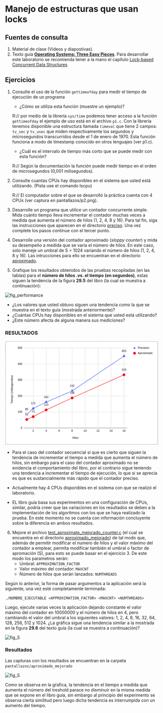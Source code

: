 # Manejo de estructuras que usan locks #

## Fuentes de consulta ##
1. Material de clase (Videos y diapostivas).
2. Texto guía [**Operating Systems: Three Easy Pieces**](http://pages.cs.wisc.edu/~remzi/OSTEP/). Para desarrollar este laboratorio se recomienda tener a la mano el capítulo [Lock-based Concurrent Data Structures](http://pages.cs.wisc.edu/~remzi/OSTEP/threads-locks-usage.pdf)

## Ejercicios ##

1. Consulte el uso de la función ```gettimeofday``` para medir el tiempo de ejecución de un programa
   * ¿Cómo se utiliza esta función (muestre un ejemplo)?

   R:// por medio de la librería ```sys/time``` podemos tener acceso a la función ```gettimeofday``` el ejemplo de uso está en el archivo ```p1.c```. Con la librería tenemos disponible una estructura llamada ```timeval``` que tiene 2 campos: ```tv_sec``` y ```tv_usec``` que miden respectivamente los segundos y microsegundos transcurridos desde el 1 de enero de 1970. Esta función funciona a modo de timestamp conocido en otros lenguajes (ver p1.c).

   * ¿Cuál es el intervalo de tiempo más corto que se puede medir con esta función?

   R:// Según la documentación la función puede medir tiempo en el orden de microsegundos (0,001 milisegundos).

2. Consulte cuantas CPUs hay disponibles en el sistema que usted está utilizando. (Pista use el comando lscpu)

   R:// El computador sobre el que se desarrolló la práctica cuenta con 4 CPUs (ver captura en pantallazos/p2.png).

3. Desarrolle un programa que utilice un contador concurrente simple. Mida cuánto tiempo lleva incrementar el contador muchas veces a medida que aumenta el número de hilos (1, 2, 4, 8 y 16). Para tal fin, siga las instrucciones que aparecen en el directorio [preciso](./preciso). Una vez complete los pasos continue con el tercer punto.

4. Desarrolle una versión del contador aproximado (*sloppy counter*) y mida su desempeño a medida que se varía el número de hilos. En este caso, solo maneje un umbral de S = 1024 variando el número de hilos (1, 2, 4, 8 y 16). Las intrucciones para ello se encuentran en el directorio [aproximado](./aproximado).

5. Grafique los resultados obtenidos de las pruebas recopiladas (en las tablas) para el **número de hilos .vs. el tiempo (en segundos)**, estas siguen la tendencia de la figura **29.5** del libro (la cual se muestra a continuación):

![fig_performance](fig_performance.jpg)

   * ¿Los valores que usted obtuvo siguen una tendencia como la que se muestra en el texto guía (mostrada anteriormente)?
   * ¿Cuántas CPUs hay disponibles en el sistema que usted está utilizando?  
   * ¿Este número afecta de alguna manera sus mediciones?

### RESULTADOS ###

![fig_resultados](graficas.png)

* Para el caso del contador secuencial sí que es cierto que siguen la tendencia de incrementar el tiempo a medida que aumenta el número de hilos, sin embargo para el caso del contador aproximado no se evidencia el comportamiento del libro, por el contrario sigue teniendo una tendencia a incrementar el tiempo de ejecución, lo que si se aprecia es que es sustancialmente más rápido que el contador preciso.

* Actualmente hay 4 CPUs disponibles en el sistema con que se realizó el laboratorio.

* EL libro guía basa sus experimentos en una configuración de CPUs, similar, podría creer que las variaciones en los resultados se deben a la implementación de los algoritmos con los que se haya realizado la prueba. En este momento no se cuenta con información concluyente sobre la diferencia en ambos resultados.

6. Mejore el archivo [test_aproximate_mejorado_counter.c](./aproximado_mejorado/test_aproximate_mejorado_counter.c) (el cual se encuentra en el directorio [aproximado_mejorado](./aproximado_mejorado)) de tal modo que, además de permitir modificar el numero de hilos y el valor máximo del contador a emplear, permita modificar también el umbral o factor de apromación (S), para esto se puede basar en el ejercicio 3. De este modo los parametros serán:
   * Umbral: ```APPROXIMATION_FACTOR```
   * Valor máximo del contador: ```MAXCNT```
   * Número de hilos que serán lanzados: ```NUMTHREADS```
   
Según lo anterior, la forma de pasar argumentos a la aplicación será la siguiente, una vez esté completamente terminada:  

```
./NOMBRE_EJECUTABLE <APPROXIMATION_FACTOR> <MAXCNT> <NUMTHREADS>
```

Luego, ejecute varias veces la aplicación dejando constante el valor máximo del contador en 10000000 y el número de hilos en 4, pero cambiando el valor del umbral a los siguientes valores: 1, 2, 4, 8, 16, 32, 64, 128, 256, 512 y 1024. ¿La gráfica sigue una tendencia similar a la mostrada en la figura **29.6** del texto guía (la cual se muestra a continuación)?

![fig_S](fig_S.jpg)

### Resultados ### 

Las capturas con los resultados se encuentran en la carpeta ```pantallazos/aproximado_mejorado```

![fig_S](threshold.jpg)

Como se observa en la gŕafica, la tendencia en el tiempo a medida que aumenta el número del treshold parace no disminuir en la misma medida que se expone en el libro guía, sin embargo al principio del experimento se observa cierta similitud pero luego dicha tendencia es interrumpida con un aumento del tiempo.

